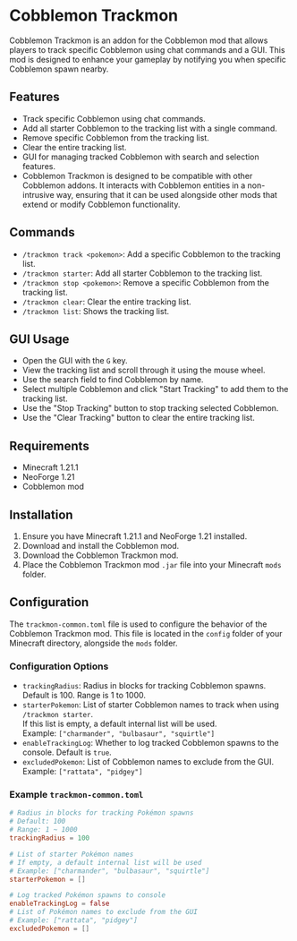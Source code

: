 # Cobblemon Trackmon

Cobblemon Trackmon is an addon for the Cobblemon mod that allows players to track specific Cobblemon using chat commands and a GUI. This mod is designed to enhance your gameplay by notifying you when specific Cobblemon spawn nearby.

## Features

- Track specific Cobblemon using chat commands.
- Add all starter Cobblemon to the tracking list with a single command.
- Remove specific Cobblemon from the tracking list.
- Clear the entire tracking list.
- GUI for managing tracked Cobblemon with search and selection features.
- Cobblemon Trackmon is designed to be compatible with other Cobblemon addons. It interacts with Cobblemon entities in a non-intrusive way, ensuring that it can be used alongside other
  mods that extend or modify Cobblemon functionality.

## Commands

- `/trackmon track <pokemon>`: Add a specific Cobblemon to the tracking list.
- `/trackmon starter`: Add all starter Cobblemon to the tracking list.
- `/trackmon stop <pokemon>`: Remove a specific Cobblemon from the tracking list.
- `/trackmon clear`: Clear the entire tracking list.
- `/trackmon list`: Shows the tracking list.

## GUI Usage

- Open the GUI with the `G` key.
- View the tracking list and scroll through it using the mouse wheel.
- Use the search field to find Cobblemon by name.
- Select multiple Cobblemon and click "Start Tracking" to add them to the tracking list.
- Use the "Stop Tracking" button to stop tracking selected Cobblemon.
- Use the "Clear Tracking" button to clear the entire tracking list.

## Requirements

- Minecraft 1.21.1
- NeoForge 1.21
- Cobblemon mod

## Installation

1. Ensure you have Minecraft 1.21.1 and NeoForge 1.21 installed.
2. Download and install the Cobblemon mod.
3. Download the Cobblemon Trackmon mod.
4. Place the Cobblemon Trackmon mod `.jar` file into your Minecraft `mods` folder.

## Configuration

The `trackmon-common.toml` file is used to configure the behavior of the Cobblemon Trackmon mod. This file is located in the `config` folder of your Minecraft directory, alongside the `mods` folder.

### Configuration Options

- `trackingRadius`: Radius in blocks for tracking Cobblemon spawns. Default is 100. Range is 1 to 1000.
- `starterPokemon`: List of starter Cobblemon names to track when using `/trackmon starter`.  
  If this list is empty, a default internal list will be used.  
  Example: `["charmander", "bulbasaur", "squirtle"]`
- `enableTrackingLog`: Whether to log tracked Cobblemon spawns to the console. Default is `true`.
- `excludedPokemon`: List of Cobblemon names to exclude from the GUI.  
  Example: `["rattata", "pidgey"]`

### Example `trackmon-common.toml`

```toml
# Radius in blocks for tracking Pokémon spawns
# Default: 100
# Range: 1 ~ 1000
trackingRadius = 100

# List of starter Pokémon names
# If empty, a default internal list will be used
# Example: ["charmander", "bulbasaur", "squirtle"]
starterPokemon = []

# Log tracked Pokémon spawns to console
enableTrackingLog = false
# List of Pokémon names to exclude from the GUI
# Example: ["rattata", "pidgey"]
excludedPokemon = []
